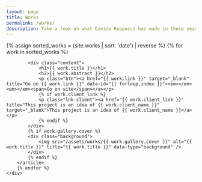 ```yaml
---
layout: page
title: Works
permalink: /works/
description: Take a look on what Davide Reppucci has made in these years
---
```


<section class="page-view work-view" id="works-list">
	<div class="handle main">
		{% assign sorted_works = (site.works | sort: 'date') | reverse %}
		{% for work in sorted_works %}
		<article data-id="{{ work.id }}">

			<div class="content">
				<h1>{{ work.title }}</h1>
				<h2>{{ work.abstract }}</h2>
				<p class="btn"><a href="{{ work.link }}" target="_blank" title="Go on {{ work.link }}" data-id="{{ forloop.index }}"><em></em><em></em><span>Go on site</span></a></p>
				{% if work.client_link %}
				<p class="lnk-client"><a href="{{ work.client_link }}" title="This project is an idea of {{ work.client_name }}" target="_blank">This project is an idea of {{ work.client_name }}</a></p>
				{% endif %}
			</div>
			{% if work.gallery.cover %}
			<div class="background">
				<img src="/assets/works/{{ work.gallery.cover }}" alt="{{ work.title }}" title="{{ work.title }}" data-type="background" />
			</div>
			{% endif %}
		</article>
		{% endfor %}
	</div>
</section>
